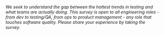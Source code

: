 
*We seek to understand the gap between the hottest trends in testing and what teams are actually doing.
This survey is open to all engineering roles - from dev to testing/QA, from ops to product management - any role that touches software quality.
Please share your experience by taking the survey.*